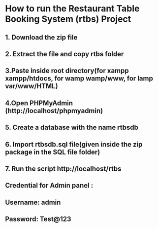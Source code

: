 # How to run the Restaurant Table Booking System (rtbs) Project

## 1. Download the zip file

## 2. Extract the file and copy rtbs folder

## 3.Paste inside root directory(for xampp xampp/htdocs, for wamp wamp/www, for lamp var/www/HTML)

## 4.Open PHPMyAdmin (http://localhost/phpmyadmin)

## 5. Create a database with the name rtbsdb

## 6. Import rtbsdb.sql file(given inside the zip package in the SQL file folder)

## 7. Run the script http://localhost/rtbs

## Credential for Admin panel :

## Username: admin
## Password: Test@123
